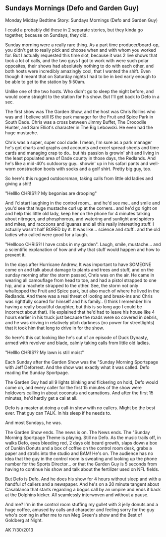 ## Sundays Mornings (Defo and Garden Guy)

Monday Midday Bedtime Story: Sundays Mornings (Defo and Garden Guy)

I could a probably did these in 2 separate stories, but they kinda go together, because on Sundays, they did.

Sunday morning were a really rare thing. As a part time producer/board-op, you didn't get to really pick and choose when and with whom you worked for. But I actually requested this time slot, because it was 2 live shows that took a lot of calls, and the two guys I got to work with were such polar opposites, their shows had absolutely nothing to do with each other, and both hosts were incredibly amazingly cool, that I wanted the shift. Even though it meant that on Saturday nights I had to be in bed early enough to be able to get to the station by 5:50am.

Unlike one of the two hosts. Who didn't go to sleep the night before, and would come straight to the station for his show. But I'll get back to Defo in a sec.

The first show was The Garden Show, and the host was Chris Rollins who was and I believe still IS the park manager for the Fruit and Spice Park in South Dade. Chris was a cross between Jimmy Buffet, The Crocodile Hunter, and Sam Elliot's character in The Big Lebowski. He even had the huge mustache.

Chris was a super, super cool dude. I mean, I'm sure as a park manager he's got charts and graphs and accounts and excel spread sheets and time cards and managing crap to do.. but his passion is growin' shit and living in the least populated area of Dade county in those days, the Redlands. And he's like a mid-40's outdoorsy guy.. showin' up in his safari pants and well-worn construction boots with socks and a golf shirt. Pretty big guy, too.

So here's this rugged outdoorsman, taking calls from little old ladies and giving a shit!

"Hellllo CHRIS?!? My begonias are drooping"

And I'd start laughing in the control room... and he'd see me.. and smile and you'd see that huge mustache curl up at the corners.. and he'd go right on and help this little old lady, keep her on the phone for 4 minutes talking about nitrogen, and phosphorous, and watering and sunlight and spiders and mites, and raccoons and iguanas and all this really interesting stuff. I actually wasn't half BORED by it. It was like... science and stuff.. and the old ladies who called were good for a laugh.

"Helllooo CHRIS?! I have crabs in my garden". Laugh, smile, mustache... and a scientific explanation of how and why that stuff would happen and how to prevent it.

In the days after Hurricane Andrew, It was important to have SOMEONE come on and talk about damage to plants and trees and stuff, and on the sunday morning after the storm passed, Chris was on the air. He came in wearing all camouflage from head to toe, and had a pistol strapped to one hip, and a machete strapped to the other. See, the storm not only whallopped the Fruit and Spice park, but also much of where he lived in the Redlands. And there was a real threat of looting and break-ins and Chris was rightfully scared for himself and his family.. (I think I remember him having a really beautiful daughter, but this is so long ago I could be incorrect about that). He explained that he'd had to leave his house like 4 hours earlier in his truck just because the roads were so covered in debris, and he was driving in relatively pitch darkness (no power for streetlights) that it took him that long to drive in for the show.

So here's this cat looking like he's out of an episode of Duck Dynasty, armed with revolver and blade, calmly taking calls from little old ladies.

"Hellllo CHRIS?? My lawn is still moist"

Each Sunday after the Garden Show was the "Sunday Morning Sportspage with Jeff Deforrest. And the show was exactly what it was called. Defo reading the Sunday Sportpage.

The Garden Guy had all 9 lights blinking and flickering on hold, Defo would come on, and every caller for the first 15 minutes of the show were holdovers calling in about coconuts and carnations. And after the first 15 minutes, he'd hardly get a cal at all.

Defo is a master at doing a call-in show with no callers. Might be the best ever. That guy can TALK. In his sleep if he needs to.

And most Sundays, he was.

The Garden Show ends. The news is on. The News ends. The "Sunday Morning Sportpage Theme is playing. Still no Defo. As the music trails off, in walks Defo, eyes bleeding red, 2 days old beard growth, slaps down a box of Dunkin Donuts and a box of coffee on the control room desk, grabs a paper and strolls into the studio and BAM! He's on. The audience has no idea that the guy in the control room is sweating and looking up the phone number for the Sports Director... or that the Garden Guy is 5 seconds from having to continue his show and talk about the fertilizer used on NFL fields.

But Defo is Defo. And he does his show for 4 hours without sleep and with a handful of callers and a newspaper. And he's on a 20 minute tangent about Casablanca that starts regarding a bogus call by an umpire and ends it back at the Dolphins kicker. All seamlessly interwoven and without a pause.

And me? I'm in the control room stuffing my gullet with 3 jelly donuts and a huge coffee, amused by calls and character and feeling sorry for the guy who's coming in after me to run Meg Green's show and the Best of Goldberg at Night.

AK 7/30/2013
